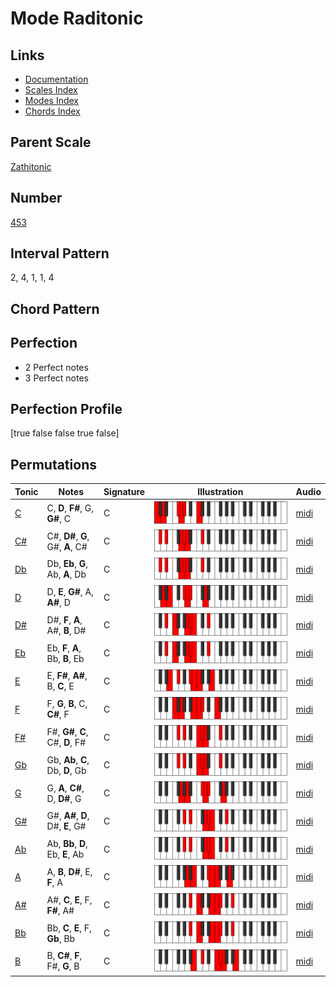 # Mode Raditonic

## Links

- [Documentation](index.md)
- [Scales Index](Scales.md)
- [Modes Index](Modes.md)
- [Chords Index](Chords.md)

## Parent Scale

[Zathitonic](ScaleZathitonic.md)

## Number

[453](https://ianring.com/musictheory/scales/453)

## Interval Pattern

2, 4, 1, 1, 4

## Chord Pattern



## Perfection

- 2 Perfect notes
- 3 Perfect notes

## Perfection Profile

[true false false true false]

## Permutations

| Tonic | Notes | Signature | Illustration | Audio |
|-------|-------|-----------|--------------|-------|
| [C](ModeCNaturalRaditonic.md) | C, **D**, **F#**, G, **G#**, C | C | ![CNaturalRaditonic](ModeCNaturalRaditonic.png) | [midi](https://github.com/edipermadi/music/blob/main/docs/ModeCNaturalRaditonic.mid?raw=true) |
| [C#](ModeCSharpRaditonic.md) | C#, **D#**, **G**, G#, **A**, C# | C | ![CSharpRaditonic](ModeCSharpRaditonic.png) | [midi](https://github.com/edipermadi/music/blob/main/docs/ModeCSharpRaditonic.mid?raw=true) |
| [Db](ModeDFlatRaditonic.md) | Db, **Eb**, **G**, Ab, **A**, Db | C | ![DFlatRaditonic](ModeDFlatRaditonic.png) | [midi](https://github.com/edipermadi/music/blob/main/docs/ModeDFlatRaditonic.mid?raw=true) |
| [D](ModeDNaturalRaditonic.md) | D, **E**, **G#**, A, **A#**, D | C | ![DNaturalRaditonic](ModeDNaturalRaditonic.png) | [midi](https://github.com/edipermadi/music/blob/main/docs/ModeDNaturalRaditonic.mid?raw=true) |
| [D#](ModeDSharpRaditonic.md) | D#, **F**, **A**, A#, **B**, D# | C | ![DSharpRaditonic](ModeDSharpRaditonic.png) | [midi](https://github.com/edipermadi/music/blob/main/docs/ModeDSharpRaditonic.mid?raw=true) |
| [Eb](ModeEFlatRaditonic.md) | Eb, **F**, **A**, Bb, **B**, Eb | C | ![EFlatRaditonic](ModeEFlatRaditonic.png) | [midi](https://github.com/edipermadi/music/blob/main/docs/ModeEFlatRaditonic.mid?raw=true) |
| [E](ModeENaturalRaditonic.md) | E, **F#**, **A#**, B, **C**, E | C | ![ENaturalRaditonic](ModeENaturalRaditonic.png) | [midi](https://github.com/edipermadi/music/blob/main/docs/ModeENaturalRaditonic.mid?raw=true) |
| [F](ModeFNaturalRaditonic.md) | F, **G**, **B**, C, **C#**, F | C | ![FNaturalRaditonic](ModeFNaturalRaditonic.png) | [midi](https://github.com/edipermadi/music/blob/main/docs/ModeFNaturalRaditonic.mid?raw=true) |
| [F#](ModeFSharpRaditonic.md) | F#, **G#**, **C**, C#, **D**, F# | C | ![FSharpRaditonic](ModeFSharpRaditonic.png) | [midi](https://github.com/edipermadi/music/blob/main/docs/ModeFSharpRaditonic.mid?raw=true) |
| [Gb](ModeGFlatRaditonic.md) | Gb, **Ab**, **C**, Db, **D**, Gb | C | ![GFlatRaditonic](ModeGFlatRaditonic.png) | [midi](https://github.com/edipermadi/music/blob/main/docs/ModeGFlatRaditonic.mid?raw=true) |
| [G](ModeGNaturalRaditonic.md) | G, **A**, **C#**, D, **D#**, G | C | ![GNaturalRaditonic](ModeGNaturalRaditonic.png) | [midi](https://github.com/edipermadi/music/blob/main/docs/ModeGNaturalRaditonic.mid?raw=true) |
| [G#](ModeGSharpRaditonic.md) | G#, **A#**, **D**, D#, **E**, G# | C | ![GSharpRaditonic](ModeGSharpRaditonic.png) | [midi](https://github.com/edipermadi/music/blob/main/docs/ModeGSharpRaditonic.mid?raw=true) |
| [Ab](ModeAFlatRaditonic.md) | Ab, **Bb**, **D**, Eb, **E**, Ab | C | ![AFlatRaditonic](ModeAFlatRaditonic.png) | [midi](https://github.com/edipermadi/music/blob/main/docs/ModeAFlatRaditonic.mid?raw=true) |
| [A](ModeANaturalRaditonic.md) | A, **B**, **D#**, E, **F**, A | C | ![ANaturalRaditonic](ModeANaturalRaditonic.png) | [midi](https://github.com/edipermadi/music/blob/main/docs/ModeANaturalRaditonic.mid?raw=true) |
| [A#](ModeASharpRaditonic.md) | A#, **C**, **E**, F, **F#**, A# | C | ![ASharpRaditonic](ModeASharpRaditonic.png) | [midi](https://github.com/edipermadi/music/blob/main/docs/ModeASharpRaditonic.mid?raw=true) |
| [Bb](ModeBFlatRaditonic.md) | Bb, **C**, **E**, F, **Gb**, Bb | C | ![BFlatRaditonic](ModeBFlatRaditonic.png) | [midi](https://github.com/edipermadi/music/blob/main/docs/ModeBFlatRaditonic.mid?raw=true) |
| [B](ModeBNaturalRaditonic.md) | B, **C#**, **F**, F#, **G**, B | C | ![BNaturalRaditonic](ModeBNaturalRaditonic.png) | [midi](https://github.com/edipermadi/music/blob/main/docs/ModeBNaturalRaditonic.mid?raw=true) |
